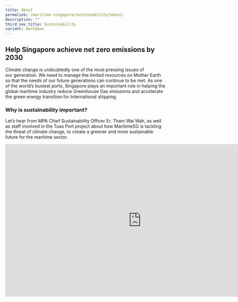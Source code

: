 ```yaml
---
title: About
permalink: /maritime-singapore/sustainability/about/
description: ""
third_nav_title: Sustainability
variant: markdown
---
```

## Help Singapore achieve net zero emissions by 2030
Climate change is undoubtedly one of the most pressing issues of our&nbsp;generation. We need to manage the limited resources on Mother Earth so that the needs of our future generations can continue to be met. As one of the world’s busiest ports, Singapore plays an important role in helping the global maritime industry reduce Greenhouse Gas emissions and accelerate the green energy transition for International shipping.


### Why is sustainability important?
Let’s hear from MPA&nbsp;Chief Sustainability Officer Er. Tham Wai Wah, as well as staff involved in the Tuas Port project about how&nbsp;MaritimeSG&nbsp;is tackling the threat of&nbsp;climate change, to create a greener and more&nbsp;sustainable future for the&nbsp;maritime&nbsp;sector.

<iframe allow="autoplay; clipboard-write; encrypted-media; picture-in-picture; web-share" allowfullscreen="true" frameborder="0" scrolling="no" style="border:none;overflow:hidden" height="480" width="854" src="https://www.facebook.com/plugins/video.php?height=314&amp;href=https%3A%2F%2Fwww.facebook.com%2FMPA.SG%2Fvideos%2F355910216074315%2F&amp;show_text=false&amp;width=560&amp;t=0"></iframe>